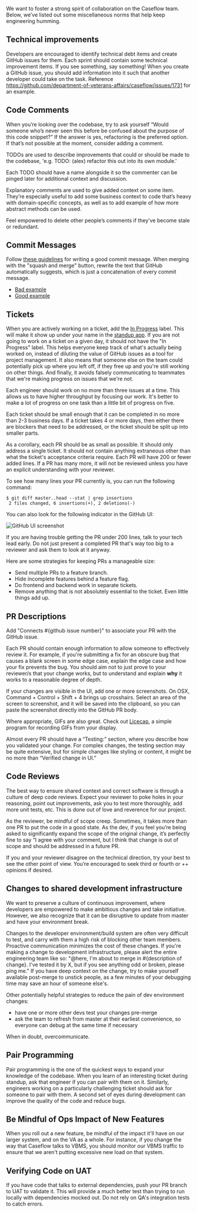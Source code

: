 We want to foster a strong spirit of collaboration on the Caseflow team. Below, we’ve listed out some miscellaneous norms that help keep engineering humming.


## Technical improvements

Developers are encouraged to identify technical debt items and create GitHub issues for them. Each sprint should contain some technical improvement items. If you see something, say something! When you create a GitHub issue, you should add information into it such that another developer could take on the task. Reference https://github.com/department-of-veterans-affairs/caseflow/issues/1731 for an example. 
 
## Code Comments
 
When you’re looking over the codebase, try to ask yourself “Would someone who’s never seen this before be confused about the purpose of this code snippet?” If the answer is yes, refactoring is the preferred option. If that’s not possible at the moment, consider adding a comment.
 
TODOs are used to describe improvements that could or should be made to the codebase, 'e.g. TODO: (alex) refactor this out into its own module.'
 
Each TODO should have a name alongside it so the commenter can be pinged later for additional context and discussion. 
 
Explanatory comments are used to give added context on some item. They’re especially useful to add some business context to code that’s heavy with domain-specific concepts, as well as to add example of how more abstract methods can be used.
 
Feel empowered to delete other people’s comments if they’ve become stale or redundant. 

## Commit Messages
Follow [these guidelines](https://chris.beams.io/posts/git-commit/) for writing a good commit message. When merging with the "squash and merge" button, rewrite the text that GitHub automatically suggests, which is just a concatenation of every commit message.

* [Bad example](https://github.com/department-of-veterans-affairs/caseflow/commit/d5ab5a00cf4b0a26da3b0e531865610543da4b9d)
* [Good example](https://github.com/department-of-veterans-affairs/caseflow/commit/eae5435ee9cf318377fcf05e654595731bdec7d9)

## Tickets
When you are actively working on a ticket, add the [In Progress](https://github.com/department-of-veterans-affairs/caseflow/labels/In%20Progress) label. This will make it show up under your name in the [standup app](https://cold-stream-43683.herokuapp.com/sprint/standup?team=CASEFLOW). If you are not going to work on a ticket on a given day, it should not have the "In Progress" label. This helps everyone keep track of what's actually being worked on, instead of diluting the value of GitHub issues as a tool for project management. It also means that someone else on the team could potentially pick up where you left off, if they free up and you're still working on other things. And finally, it avoids falsely communicating to teammates that we're making progress on issues that we're not.

Each engineer should work on no more than three issues at a time. This allows us to have higher throughput by focusing our work. It's better to make a lot of progress on one task than a little bit of progress on five.

Each ticket should be small enough that it can be completed in no more than 2-3 business days. If a ticket takes 4 or more days, then either there are blockers that need to be addressed, or the ticket should be split up into smaller parts. 

As a corollary, each PR should be as small as possible. It should only address a single ticket. It should not contain anything extraneous other than what the ticket's acceptance criteria require. Each PR will have 200 or fewer added lines. If a PR has many more, it will not be reviewed unless you have an explicit understanding with your reviewer.

To see how many lines your PR currently is, you can run the following command:

```
$ git diff master..head --stat | grep insertions
 2 files changed, 6 insertions(+), 2 deletions(-)
```

You can also look for the following indicator in the GitHub UI:

![GitHub UI screenshot](https://user-images.githubusercontent.com/829827/29422265-b0236682-8345-11e7-80fd-ba6f1db8b935.png)

If you are having trouble getting the PR under 200 lines, talk to your tech lead early. Do not just present a completed PR that's way too big to a reviewer and ask them to look at it anyway.

Here are some strategies for keeping PRs a manageable size:

* Send multiple PRs to a feature branch.
* Hide incomplete features behind a feature flag.
* Do frontend and backend work in separate tickets.
* Remove anything that is not absolutely essential to the ticket. Even little things add up.


## PR Descriptions

Add "Connects #{github issue number}" to associate your PR with the GitHub issue.
 
Each PR should contain enough information to allow someone to effectively review it. For example, if you're submitting a fix for an obscure bug that causes a blank screen in some edge case, explain the edge case and how your fix prevents the bug. You should aim not to just prove to your reviewer/s that your change works, but to understand and explain **why** it works to a reasonable degree of depth.
 
If your changes are visible in the UI, add one or more screenshots. On OSX, Command + Control + Shift + 4 brings up crosshairs. Select an area of the screen to screenshot, and it will be saved into the clipboard, so you can paste the screenshot directly into the GitHub PR body.
 
Where appropriate, GIFs are also great. Check out [Licecap](http://www.cockos.com/licecap/), a simple program for recording GIFs from your display.
 
Almost every PR should have a “Testing:” section, where you describe how you validated your change. For complex changes, the testing section may be quite extensive, but for simple changes like styling or content, it might be no more than “Verified change in UI.”

## Code Reviews
 
The best way to ensure shared context and correct software is through a culture of deep code reviews. Expect your reviewer to poke holes in your reasoning, point out improvements, ask you to test more thoroughly, add more unit tests, etc. This is done out of love and reverence for our project.
 
As the reviewer, be mindful of scope creep. Sometimes, it takes more than one PR to put the code in a good state. As the dev, if you feel you’re being asked to significantly expand the scope of the original change, it’s perfectly fine to say “I agree with your comment, but I think that change is out of scope and should be addressed in a future PR. 
 
If you and your reviewer disagree on the technical direction, try your best to see the other point of view. You’re encouraged to seek third or fourth or ++ opinions if desired.
 
## Changes to shared development infrastructure
 
We want to preserve a culture of continuous improvement, where developers are empowered to make ambitious changes and take initiative. However, we also recognize that it can be disruptive to update from master and have your environment break.
 
Changes to the developer environment/build system are often very difficult to test, and carry with them a high risk of blocking other team members. Proactive communication minimizes the cost of these changes. If you're making a change to development infrastructure, please alert the entire engineering team like so: "@here, I'm about to merge in #{description of change}. I've tested it by X, but if you see anything odd or broken, please ping me." If you have deep context on the change, try to make yourself available post-merge to unstick people, as a few minutes of your debugging time may save an hour of someone else's. 
 
Other potentially helpful strategies to reduce the pain of dev environment changes:
- have one or more other devs test your changes pre-merge
- ask the team to refresh from master at their earliest convenience, so everyone can debug at the same time if necessary
 
When in doubt, overcommunicate.
 
## Pair Programming
 
Pair programming is the one of the quickest ways to expand your knowledge of the codebase. When you learn of an interesting ticket during standup, ask that engineer if you can pair with them on it. Similarly, engineers working on a particularly challenging ticket should ask for someone to pair with them. A second set of eyes during development can improve the quality of the code and reduce bugs. 

## Be Mindful of Ops Impact of New Features
When you roll out a new feature, be mindful of the impact it'll have on our larger system, and on the VA as a whole. For instance, if you change the way that Caseflow talks to VBMS, you should monitor our VBMS traffic to ensure that we aren't putting excessive new load on that system.

## Verifying Code on UAT
If you have code that talks to external dependencies, push your PR branch to UAT to validate it. This will provide a much better test than trying to run locally with dependencies mocked out. Do not rely on QA's integration tests to catch errors.
